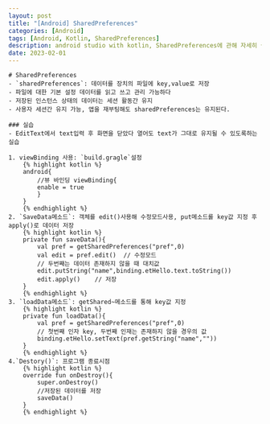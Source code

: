 ```yaml
---
layout: post
title: "[Android] SharedPreferences"
categories: [Android]
tags: [Android, Kotlin, SharedPreferences]
description: android studio with kotlin, SharedPreferences에 관해 자세히 살펴보기 
date: 2023-02-01
---
```


    # SharedPreferences
    - `sharedPreferences`: 데이터를 장치의 파일에 key,value로 저장
    - 파일에 대한 기본 설정 데이터를 읽고 쓰고 관리 가능하다
    - 저장된 인스턴스 상태의 데이터는 세션 활동간 유지
    - 사용자 세션간 유지 가능, 앱을 재부팅해도 sharedPreferences는 유지된다.

    ### 실습
    - EditText에서 text입력 후 화면을 닫았다 열어도 text가 그대로 유지될 수 있도록하는 실습

    1. viewBinding 사용: `build.gragle`설정
        {% highlight kotlin %}
        android{ 
            //뷰 바인딩 viewBinding{
            enable = true
            }
        }
        {% endhighlight %}
    2. `SaveData메소드`: 객체를 edit()사용해 수정모드사용, put메소드롤 key값 지정 후 apply()로 데이터 저장
        {% highlight kotlin %}
        private fun saveData(){
            val pref = getSharedPreferences("pref",0)
            val edit = pref.edit()  // 수정모드
            // 두번째는 데이터 존재하지 않을 때 대치값
            edit.putString("name",binding.etHello.text.toString())
            edit.apply()    // 저장
        }
        {% endhighlight %}
    3. `loadData메소드`: getShared~메소드를 통해 key값 지정
        {% highlight kotlin %}
        private fun loadData(){
            val pref = getSharedPreferences("pref",0)
            // 첫번째 인자 key, 두번째 인재는 존재하지 않을 경우의 값
            binding.etHello.setText(pref.getString("name",""))
        }
        {% endhighlight %}
    4.`Destory()`: 프로그램 종료시점
        {% highlight kotlin %}
        override fun onDestroy(){
            super.onDestroy()
            //저장된 데이터를 저장
            saveData()
        }
        {% endhighlight %}